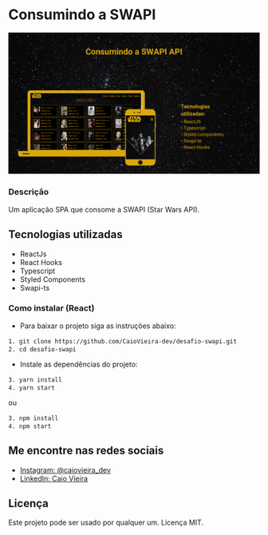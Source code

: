 # Consumindo a SWAPI
<img src="./.github/banner.png">


### Descrição
Um aplicação SPA que consome a SWAPI (Star Wars API).

## Tecnologias utilizadas
- ReactJs
- React Hooks
- Typescript
- Styled Components
- Swapi-ts 

### Como instalar (React)

* Para baixar o projeto siga as instruções abaixo:

```
1. git clone https://github.com/CaioVieira-dev/desafio-swapi.git
2. cd desafio-swapi
```

* Instale as dependências do projeto:

```
3. yarn install
4. yarn start
```

ou

```
3. npm install
4. npm start
```
## Me encontre nas redes sociais
- [Instagram: @caiovieira_dev](https://www.instagram.com/caiovieira_dev/)
- [LinkedIn: Caio Vieira](https://www.linkedin.com/in/caio-vieira-b1aab9201/)

## Licença
Este projeto pode ser usado por qualquer um. Licença MIT.



